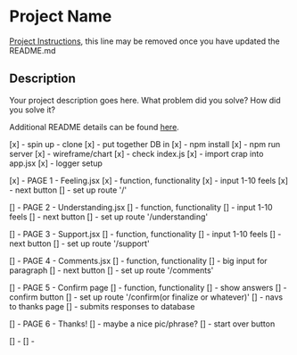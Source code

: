 # Project Name

[Project Instructions](./INSTRUCTIONS.md), this line may be removed once you have updated the README.md

## Description

Your project description goes here. What problem did you solve? How did you solve it?

Additional README details can be found [here](https://github.com/PrimeAcademy/readme-template/blob/master/README.md).


[x] - spin up - clone
[x] - put together DB in 
[x] - npm install
[x] - npm run server
[x] - wireframe/chart
[x] - check index.js
[x] - import crap into app.jsx
[x] - logger setup

[x] - PAGE 1 - Feeling.jsx
    [x] - function, functionality
    [x] - input 1-10 feels
    [x] - next button
    [] - set up route '/'

[] - PAGE 2 - Understanding.jsx
    [] - function, functionality
    [] - input 1-10 feels
    [] - next button
    [] - set up route '/understanding'

[] - PAGE 3 - Support.jsx
    [] - function, functionality
    [] - input 1-10 feels
    [] - next button
    [] - set up route '/support'

[] - PAGE 4 - Comments.jsx
    [] - function, functionality
    [] - big input for paragraph
    [] - next button
    [] - set up route '/comments'

[] - PAGE 5 - Confirm page
    [] - function, functionality
    [] - show answers
    [] - confirm button
    [] - set up route '/confirm(or finalize or whatever)'
        [] - navs to thanks page
        [] - submits responses to database

[] - PAGE 6 - Thanks!
    [] - maybe a nice pic/phrase?
    [] - start over button
    
[] - 
[] - 